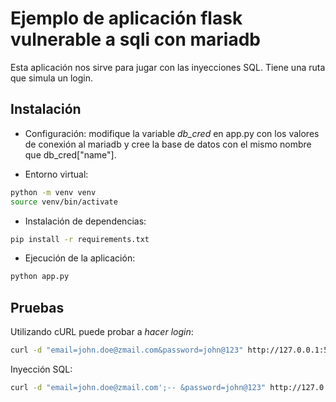 # Ejemplo de aplicación flask vulnerable a sqli con mariadb

Esta aplicación nos sirve para jugar con las inyecciones SQL. Tiene una
ruta que simula un login.

## Instalación
- Configuración: modifique la variable *db_cred* en app.py con los valores
de conexión al mariadb y cree la base de datos con el mismo nombre que db_cred["name"].

- Entorno virtual:
```bash
python -m venv venv
source venv/bin/activate
```

- Instalación de dependencias:
```bash
pip install -r requirements.txt
```

- Ejecución de la aplicación:
```bash
python app.py
```

## Pruebas

Utilizando cURL puede probar a *hacer login*:
```bash
curl -d "email=john.doe@zmail.com&password=john@123" http://127.0.0.1:5000/sqli/login
```

Inyección SQL:
```bash
curl -d "email=john.doe@zmail.com';-- &password=john@123" http://127.0.0.1:5000/sqli/login
```
